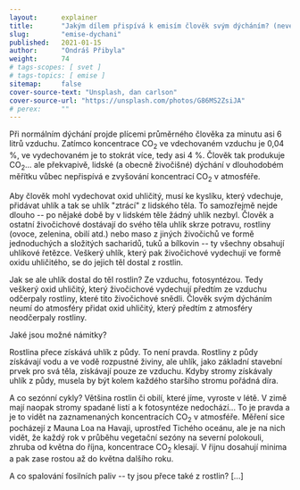 ```yaml
---
layout:      explainer
title:       "Jakým dílem přispívá k emisím člověk svým dýcháním? (neveřejné)"
slug:        "emise-dychani"
published:   2021-01-15
author:      "Ondráš Přibyla"
weight:      74
# tags-scopes: [ svet ]
# tags-topics: [ emise ]
sitemap:     false
cover-source-text: "Unsplash, dan carlson"
cover-source-url: "https://unsplash.com/photos/G86MS2ZsiJA"
# perex:     ""
---
```


Při normálním dýchání projde plícemi průměrného člověka za minutu asi 6 litrů vzduchu. Zatímco koncentrace CO<sub>2</sub> ve vdechovaném vzduchu je 0,04 %, ve vydechovaném je to stokrát více, tedy asi 4 %. Člověk tak produkuje CO<sub>2</sub>... ale překvapivě, lidské (a obecně živočišné) dýchání v dlouhodobém měřítku vůbec nepřispívá e zvyšování koncentrací CO<sub>2</sub> v atmosféře.

Aby člověk mohl vydechovat oxid uhličitý, musí ke kyslíku, který vdechuje, přidávat uhlík a tak se uhlík "ztrácí" z lidského těla. To samozřejmě nejde dlouho -- po nějaké době by v lidském těle žádný uhlík nezbyl. Člověk a ostatní živočichové dostávají do svého těla uhlík skrze potravu, rostliny (ovoce, zelenina, obilí atd.) nebo maso z jiných živočichů  ve formě jednoduchých a složitých sacharidů, tuků a bílkovin -- ty všechny obsahují uhlíkové řetězce. Veškerý uhlík, který pak živočichové vydechují ve formě oxidu uhličitého, se do jejich těl dostal z rostlin.

Jak se ale uhlík dostal do těl rostlin? Ze vzduchu, fotosyntézou. Tedy veškerý oxid uhličitý, který živočichové vydechují předtím ze vzduchu odčerpaly rostliny, které tito živočichové snědli. Člověk svým dýcháním neumí do atmosféry přidat oxid uhličitý, který předtím z atmosféry neodčerpaly rostliny.

Jaké jsou možné námitky?

Rostlina přece získává uhlík z půdy. To není pravda. Rostliny z půdy získávají vodu a ve vodě rozpustné živiny, ale uhlík, jako základní stavební prvek pro svá těla, získávají pouze ze vzduchu. Kdyby stromy získávaly uhlík z půdy, musela by být kolem každého staršího stromu pořádná díra.

A co sezónní cykly? Většina rostlin či obilí, které jíme, vyroste v létě. V zimě mají naopak stromy spadané listí a k fotosyntéze nedochází... To je pravda a je to vidět na zaznamenaných koncentracích CO<sub>2</sub> v atmosféře. Měření sice pocházejí z Mauna Loa na Havaji, uprostřed Tichého oceánu, ale je na nich vidět, že každý rok v průběhu vegetační sezóny na severní polokouli, zhruba od května do října, koncentrace CO<sub>2</sub> klesají. V řijnu dosahují minima a pak zase rostou až do května dalšího roku.

A co spalování fosilních paliv -- ty jsou přece také z rostlin? [...]
